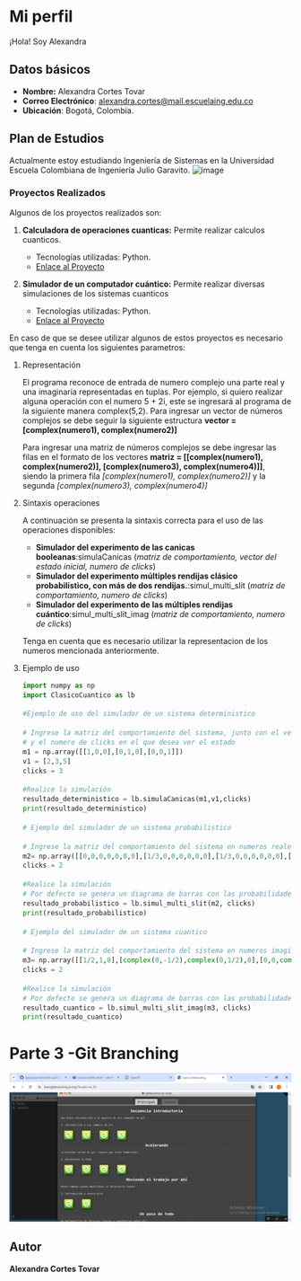 # Mi perfil

¡Hola! Soy Alexandra 

## Datos básicos
- **Nombre:** Alexandra Cortes Tovar
- **Correo Electrónico**: alexandra.cortes@mail.escuelaing.edu.co
- **Ubicación**: Bogotá, Colombia.

## Plan de Estudios
Actualmente estoy estudiando Ingeniería de Sistemas en la Universidad Escuela Colombiana de Ingeniería Julio Garavito.
   ![image](https://www.gerenciadeedificios.com/images/stories/GDE/2022/Edificio_de_la_Escuela_Colombiana_de_Ingeniera_recibe_reconocimiento_por_su_construccin.jpg)


### Proyectos Realizados
Algunos de los proyectos realizados son:
1. **Calculadora de operaciones cuanticas:** Permite realizar calculos cuanticos.
   - Tecnologías utilizadas: Python.
   - [Enlace al Proyecto](https://github.com/alexandrac1420/Teoria_Cuantica_Basica)

2. **Simulador de un computador cuántico:** Permite realizar diversas simulaciones de los sistemas cuanticos
   - Tecnologías utilizadas: Python.
   - [Enlace al Proyecto](https://github.com/alexandrac1420/Simulacion_Clasico_Cuantico)

En caso de que se desee utilizar algunos de estos proyectos es necesario que tenga en cuenta los siguientes parametros:
1. Representación 
 
    El programa reconoce de entrada de numero complejo una parte real y una imaginaria representadas en tuplas. Por ejemplo, si quiero realizar alguna operación con el numero 5 + 2i, este se ingresará al programa de la siguiente manera complex(5,2).
    Para ingresar un vector de números complejos se debe seguir la siguiente estructura __vector = [complex(numero1), complex(numero2)]__

    Para ingresar una matriz de números complejos se debe ingresar las filas en el formato de los vectores __matriz = [[complex(numero1), complex(numero2)], [complex(numero3), complex(numero4)]]__, siendo la primera fila  _[complex(numero1), complex(numero2)]_ y la segunda  _[complex(numero3), complex(numero4)]_

2. Sintaxis operaciones 

    A continuación se presenta la sintaxis correcta para el uso de las operaciones disponibles:
    * __Simulador del experimento de las canicas booleanas__:simulaCanicas (_matriz de comportamiento, vector del estado inicial, numero de clicks_)
    * __Simulador del experimento múltiples rendijas clásico probabilístico, con más de dos rendijas.__:simul_multi_slit (_matriz de comportamiento, numero de clicks_)
    * __Simulador del experimento de las múltiples rendijas cuántico__:simul_multi_slit_imag (_matriz de comportamiento, numero de clicks_)

    Tenga en cuenta que es necesario utilizar la representacion de los numeros mencionada anteriormente.

3. Ejemplo de uso 
    ~~~python
    import numpy as np
    import ClasicoCuantico as lb

    #Ejemplo de uso del simulador de un sistema deterministico

    # Ingrese la matriz del comportamiento del sistema, junto con el vector de valores iniciales
    # y el numero de clicks en el que desea ver el estado
    m1 = np.array([[1,0,0],[0,1,0],[0,0,1]])
    v1 = [2,3,5]
    clicks = 3

    #Realice la simulación
    resultado_deterministico = lb.simulaCanicas(m1,v1,clicks)
    print(resultado_deterministico)

    # Ejemplo del simulador de un sistema probabilistico

    # Ingrese la matriz del comportamiento del sistema en numeros reales
    m2= np.array([[0,0,0,0,0,0,0],[1/3,0,0,0,0,0,0],[1/3,0,0,0,0,0,0],[1/3,0,0,0,0,0,0],[0,1/2,0,0,1,0,0],[0,1/2,1/2,0,0,1,0],[0,0,1/2,0,0,0,1]])
    clicks = 2

    #Realice la simulación
    # Por defecto se genera un diagrama de barras con las probabilidades del vector resultante
    resultado_probabilistico = lb.simul_multi_slit(m2, clicks)
    print(resultado_probabilistico)

    # Ejemplo del simulador de un sistema cuantico

    # Ingrese la matriz del comportamiento del sistema en numeros imaginarios
    m3= np.array([[1/2,1,0],[complex(0,-1/2),complex(0,1/2),0],[0,0,complex(0,1)]])
    clicks = 2

    #Realice la simulación
    # Por defecto se genera un diagrama de barras con las probabilidades del vector resultante
    resultado_cuantico = lb.simul_multi_slit_imag(m3, clicks)
    print(resultado_cuantico)

    ~~~

# Parte 3 -Git Branching
![Alt text](image.png)

  
## Autor 
__Alexandra Cortes Tovar__ 